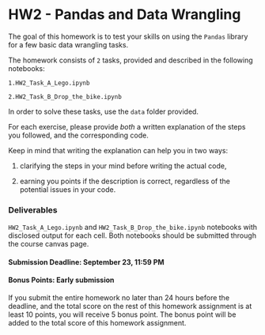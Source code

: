 # HW2 - Pandas and Data Wrangling

The goal of this homework is to test your skills on using the `Pandas` library for a few basic data wrangling tasks.

The homework consists of `2` tasks, provided and described in the following notebooks:

    1.HW2_Task_A_Lego.ipynb

    2.HW2_Task_B_Drop_the_bike.ipynb

In order to solve these tasks, use the `data` folder provided.

For each exercise, please provide *both* a written explanation of the steps you followed, and the corresponding code. 

Keep in mind that writing the explanation can help you in two ways: 

1) clarifying the steps in your mind before writing the actual code, 

2) earning you points if the description is correct, regardless of the potential issues in your code.


### Deliverables
`HW2_Task_A_Lego.ipynb` and `HW2_Task_B_Drop_the_bike.ipynb` notebooks with disclosed output for each cell. 
Both notebooks should be submitted through the course canvas page.

#### Submission Deadline: September 23, 11:59 PM

#### Bonus Points: Early submission
If you submit the entire homework no later than 24 hours before the deadline, and the total score on the rest of this homework assignment is at least 10 points, you will receive 5 bonus point. The bonus point will be added to the total score of this homework assignment.
